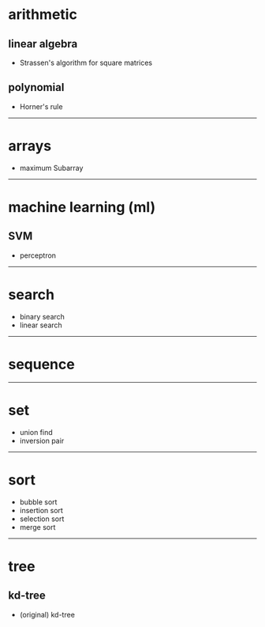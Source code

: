 # arithmetic

## linear algebra
- Strassen's algorithm for square matrices

## polynomial
- Horner's rule


---------

# arrays
- maximum Subarray

---------

# machine learning (ml)

## SVM
- perceptron

---------

# search
- binary search
- linear search

----------

# sequence

----------

# set
- union find
- inversion pair

----------

# sort
- bubble sort
- insertion sort
- selection sort
- merge sort

----------

# tree

## kd-tree
- (original) kd-tree

